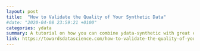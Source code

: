 ```yaml
---
layout: post
title:  "How to Validate the Quality of Your Synthetic Data"
#date: "2020-04-08 23:59:21 +0100"
categories: ydata
summary: A tutorial on how you can combine ydata-synthetic with great expectations.
link: https://towardsdatascience.com/how-to-validate-the-quality-of-your-synthetic-data-34503eba6da
---
```


